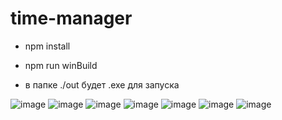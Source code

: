 # time-manager
- npm install
- npm run winBuild

- в папке ./out будет .exe для запуска


![image](https://user-images.githubusercontent.com/53014499/206260653-ad48be05-b191-49b5-94a4-3f87b1db1f15.png)
![image](https://user-images.githubusercontent.com/53014499/206260747-f93d44c9-dad9-4307-add4-71b35c1ed437.png)
![image](https://user-images.githubusercontent.com/53014499/206260787-5957e765-28cc-464f-a21d-741691c9d397.png)
![image](https://user-images.githubusercontent.com/53014499/206260893-1657c69c-322b-4576-8f78-d501a8e99d46.png)
![image](https://user-images.githubusercontent.com/53014499/206261303-f40811f8-5349-4860-a4bd-617e9d295576.png)
![image](https://user-images.githubusercontent.com/53014499/206261337-6588ab09-1105-4e7e-8546-8b7f636d8aec.png)
![image](https://user-images.githubusercontent.com/53014499/206261364-a7193d53-37b0-4461-875b-00a3acec62a4.png)
